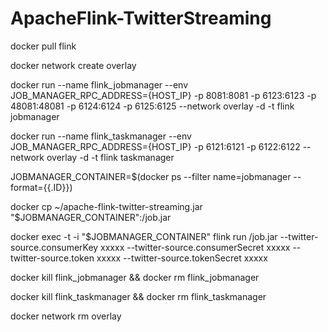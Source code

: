 # ApacheFlink-TwitterStreaming

docker pull flink

docker network create overlay

docker run --name flink_jobmanager --env JOB_MANAGER_RPC_ADDRESS={HOST_IP} -p 8081:8081 -p 6123:6123 -p 48081:48081 -p 6124:6124 -p 6125:6125 --network overlay -d -t flink jobmanager

docker run --name flink_taskmanager --env JOB_MANAGER_RPC_ADDRESS={HOST_IP} -p 6121:6121 -p 6122:6122 --network overlay -d -t flink taskmanager

JOBMANAGER_CONTAINER=$(docker ps --filter name=jobmanager --format={{.ID}})

docker cp ~/apache-flink-twitter-streaming.jar "$JOBMANAGER_CONTAINER":/job.jar

docker exec -t -i "$JOBMANAGER_CONTAINER" flink run /job.jar --twitter-source.consumerKey xxxxx --twitter-source.consumerSecret xxxxx --twitter-source.token xxxxx --twitter-source.tokenSecret xxxxx

docker kill flink_jobmanager && docker rm flink_jobmanager

docker kill flink_taskmanager && docker rm flink_taskmanager

docker network rm overlay
